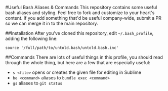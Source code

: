 #Useful Bash Aliases & Commands
This repository contains some useful bash aliases and styling. Feel free to fork and customize to your heart's content. If you add something that'd be useful company-wide, submit a PR so we can merge it in to the main repository.

##Installation
After you've cloned this repository, edit `~/.bash_profile`, adding the following line:

```source '/full/path/to/untold.bash/untold.bash.inc'```

##Commands
There are lots of useful things in this profile, you should read through the whole thing, but here are a few that are especially useful: 

* `s <file>` opens or creates the given file for editing in Sublime
* `be <command>` aliases to `bundle exec <command>`
* `gs` aliases to `git status`
